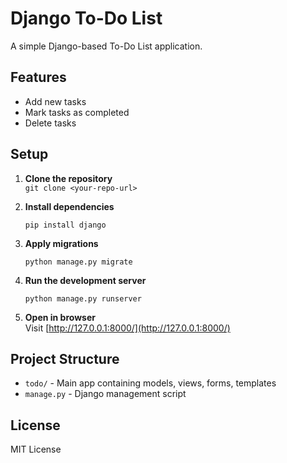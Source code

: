 # Django To-Do List

A simple Django-based To-Do List application.

## Features

- Add new tasks
- Mark tasks as completed
- Delete tasks

## Setup

1. **Clone the repository**  
   `git clone <your-repo-url>`

2. **Install dependencies**  
   ```
   pip install django
   ```

3. **Apply migrations**  
   ```
   python manage.py migrate
   ```

4. **Run the development server**  
   ```
   python manage.py runserver
   ```

5. **Open in browser**  
   Visit [http://127.0.0.1:8000/](http://127.0.0.1:8000/)

## Project Structure

- `todo/` - Main app containing models, views, forms, templates
- `manage.py` - Django management script

## License

MIT License
